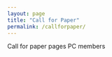 ```yaml
---
layout: page
title: "Call for Paper"
permalink: /callforpaper/
---
```

Call for paper pages 
PC members